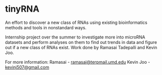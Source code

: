 # tinyRNA
An effort to discover a new class of RNAs using existing bioinformatics methods and tools in nonstandard ways. 

Internship project over the summer to investigate more into microRNA datasets and perform analyses on them to find out trends
in data and figure out if a new class of RNAs exist. Work done by Ramasai Tadepalli and Kevin Joo.

For more information: 
Ramasai - ramasai@terpmail.umd.edu
Kevin Joo - kevinj507@gmail.com
